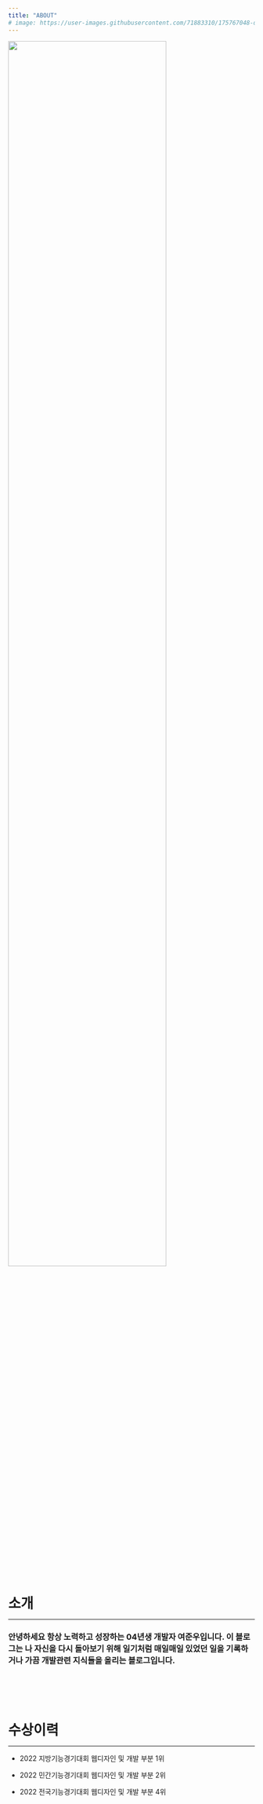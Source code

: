 ```yaml
---
title: "ABOUT"
# image: https://user-images.githubusercontent.com/71883310/175767048-d85fb16b-18d7-4556-b885-c70aa19a6d72.jpg
---
```


<img src="https://user-images.githubusercontent.com/71883310/175767048-d85fb16b-18d7-4556-b885-c70aa19a6d72.jpg" style="width: 80%; object-fit: cover;" />

<br>
<br>
<br>

<h1 style="fontSize: 32px; margin: 7px 0px 12px">소개</h1>

---
### 안녕하세요 항상 노력하고 성장하는 04년생 개발자 여준우입니다. 이 블로그는 나 자신을 다시 돌아보기 위해 일기처럼 매일매일 있었던 일을 기록하거나 가끔 개발관련 지식들을 올리는 블로그입니다.


<br>
<br>
<br>
<br>
<br>

<h1 style="fontSize: 32px; margin: 7px 0px 12px">수상이력</h1>

---
- <p style="fontSize: 17px;">2022 지방기능경기대회 웹디자인 및 개발 부분 1위</p>
- <p style="fontSize: 17px;">2022 민간기능경기대회 웹디자인 및 개발 부분 2위</p>
- <p style="fontSize: 17px;">2022 전국기능경기대회 웹디자인 및 개발 부분 4위</p>





